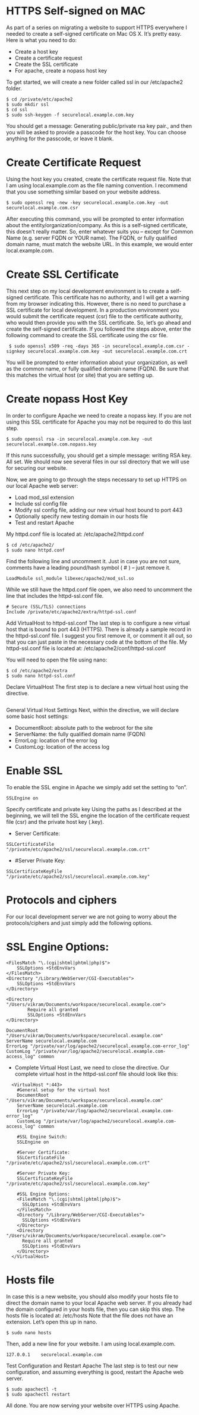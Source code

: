 # HTTPS Self-signed on MAC
As part of a series on migrating a website to support HTTPS everywhere I needed to create a self-signed certificate on Mac OS X. It’s pretty easy. Here is what you need to do:
- Create a host key
- Create a certificate request
- Create the SSL certificate
- For apache, create a nopass host key
 
To get started, we will create a new folder called ssl in our /etc/apache2 folder.
 
```
$ cd /private/etc/apache2
$ sudo mkdir ssl
$ cd ssl
$ sudo ssh-keygen -f securelocal.example.com.key
```

You should get a message: Generating public/private rsa key pair., and then you will be asked to provide a passcode for the host key. You can choose anything for the passcode, or leave it blank.
# Create Certificate Request
Using the host key you created, create the certificate request file. Note that I am using local.example.com as the file naming convention. I recommend that you use something similar based on your website address.
 
```
$ sudo openssl req -new -key securelocal.example.com.key -out securelocal.example.com.csr
 ```
After executing this command, you will be prompted to enter information about the entity/organization/company. As this is a self-signed certificate, this doesn’t really matter. So, enter whatever suits you – except for Common Name (e.g. server FQDN or YOUR name). The FQDN, or fully qualified domain name, must match the website URL. In this example, we would enter local.example.com.

# Create SSL Certificate
This next step on my local development environment is to create a self-signed certificate. This certificate has no authority, and I will get a warning from my browser indicating this. However, there is no need to purchase a SSL certificate for local development. In a production environment you would submit the certificate request (csr) file to the certificate authority, who would then provide you with the SSL certificate.
So, let’s go ahead and create the self-signed certificate. If you followed the steps above, enter the following command to create the SSL certificate using the csr file.
```
 $ sudo openssl x509 -req -days 365 -in securelocal.example.com.csr -signkey securelocal.example.com.key -out securelocal.example.com.crt
```
 
You will be prompted to enter information about your organization, as well as the common name, or fully qualified domain name (FQDN). Be sure that this matches the virtual host (or site) that you are setting up.
 

# Create nopass Host Key
In order to configure Apache we need to create a nopass key. If you are not using this SSL certificate for Apache you may not be required to do this last step.
 
```
$ sudo openssl rsa -in securelocal.example.com.key -out securelocal.example.com.nopass.key
```
If this runs successfully, you should get a simple message: writing RSA key. All set. We should now see several files in our ssl directory that we will use for securing our website.

Now, we are going to go through the steps necessary to set up HTTPS on our local Apache web server:
- Load mod_ssl extension
- Include ssl config file
- Modify ssl config file, adding our new virtual host bound to port 443
- Optionally specify new testing domain in our hosts file
- Test and restart Apache
 
My httpd.conf file is located at: /etc/apache2/httpd.conf
```
$ cd /etc/apache2/
$ sudo nano httpd.conf
```

Find the following line and uncomment it. Just in case you are not sure, comments have a leading pound/hash symbol ( # ) – just remove it.

```
LoadModule ssl_module libexec/apache2/mod_ssl.so
```
While we still have the httpd.conf file open, we also need to uncomment the line that includes the httpd-ssl.conf file.
```
# Secure (SSL/TLS) connections
Include /private/etc/apache2/extra/httpd-ssl.conf
```
Add VirtualHost to httpd-ssl.conf
The last step is to configure a new virtual host that is bound to port 443 (HTTPS). There is already a sample <VirtualHost> record in the httpd-ssl.conf file. I suggest you first remove it, or comment it all out, so that you can just paste in the necessary code at the bottom of the file.
My httpd-ssl.conf file is located at: /etc/apache2/conf/httpd-ssl.conf

You will need to open the file using nano:
```
$ cd /etc/apache2/extra
$ sudo nano httpd-ssl.conf
```
Declare VirtualHost
The first step is to declare a new virtual host using the <VirtualHost> directive.
```<VirtualHost *:443>
```
General Virtual Host Settings
Next, within the <VirtualHost> directive, we will declare some basic host settings:
- DocumentRoot: absolute path to the webroot for the site
- ServerName: the fully qualified domain name (FQDN)
- ErrorLog: location of the error log
- CustomLog: location of the access log

# Enable SSL
To enable the SSL engine in Apache we simply add set the setting to “on”.
```#SSL Engine Switch
SSLEngine on
```
Specify certificate and private key
Using the paths as I described at the beginning, we will tell the SSL engine the location of the certificate request file (csr) and the private host key (.key).
 
- Server Certificate:
```/private/etc/apache2/ssl/securelocal.example.com.crt
SSLCertificateFile "/private/etc/apache2/ssl/securelocal.example.com.crt"
```
- #Server Private Key:
```/private/etc/apache2/ssl/securelocal.example.com.key
SSLCertificateKeyFile "/private/etc/apache2/ssl/securelocal.example.com.key"
``` 

# Protocols and ciphers
For our local development server we are not going to worry about the protocols/ciphers and just simply add the following options.
# SSL Engine Options:
```
<FilesMatch "\.(cgi|shtml|phtml|php)$">
    SSLOptions +StdEnvVars
</FilesMatch>
<Directory "/Library/WebServer/CGI-Executables">
    SSLOptions +StdEnvVars
</Directory>
 
<Directory "/Users/vikram/Documents/workspace/securelocal.example.com">
        Require all granted
        SSLOptions +StdEnvVars
</Directory>

DocumentRoot "/Users/vikram/Documents/workspace/securelocal.example.com"
ServerName securelocal.example.com
ErrorLog "/private/var/log/apache2/securelocal.example.com-error_log"
CustomLog "/private/var/log/apache2/securelocal.example.com-access_log" common
```

- Complete Virtual Host
Last, we need to close the <VirtualHost> directive. Our complete virtual host in the httpd-ssl.conf file should look like this:
```
  <VirtualHost *:443>
    #General setup for the virtual host
    DocumentRoot "/Users/vikram/Documents/workspace/securelocal.example.com"
    ServerName securelocal.example.com
    ErrorLog "/private/var/log/apache2/securelocal.example.com-error_log"
    CustomLog "/private/var/log/apache2/securelocal.example.com-access_log" common

    #SSL Engine Switch:
    SSLEngine on

    #Server Certificate:
    SSLCertificateFile "/private/etc/apache2/ssl/securelocal.example.com.crt"

    #Server Private Key:
    SSLCertificateKeyFile "/private/etc/apache2/ssl/securelocal.example.com.key"

    #SSL Engine Options:
    <FilesMatch "\.(cgi|shtml|phtml|php)$">
      SSLOptions +StdEnvVars
    </FilesMatch>
    <Directory "/Library/WebServer/CGI-Executables">
      SSLOptions +StdEnvVars
    </Directory>
    <Directory "/Users/vikram/Documents/workspace/securelocal.example.com">
      Require all granted
      SSLOptions +StdEnvVars
    </Directory>
  </VirtualHost>
```

# Hosts file
In case this is a new website, you should also modify your hosts file to direct the domain name to your local Apache web server. If you already had the domain configured in your hosts file, then you can skip this step.
The hosts file is located at: /etc/hosts
Note that the file does not have an extension. Let’s open this up in nano.
```$ cd /etc
$ sudo nano hosts
```
Then, add a new line for your website. I am using local.example.com.
```
127.0.0.1    securelocal.example.com
```
Test Configuration and Restart Apache
The last step is to test our new configuration, and assuming everything is good, restart the Apache web server.
```
$ sudo apachectl -t
$ sudo apachectl restart
```
All done. You are now serving your website over HTTPS using Apache.
